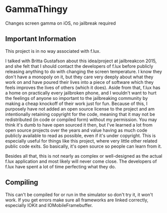 # GammaThingy
Changes screen gamma on iOS, no jailbreak required

## Important Information
This project is in no way associated with f.lux.

I talked with Britta Gustafson about this idea/project at jailbreakcon 2015, and she felt that I should contact the developers of f.lux before publicly releasing anything to do with changing the screen temperature. I know they don't have a monopoly on it, but they care very deeply about what they work on and have poured their lives into a piece of software which they feels improves the lives of others (which it does). Aside from that, f.lux has a home on practically every jailbroken phone, and I wouldn't want to hurt the feelings of anyone so important to the jailbreaking community by making a cheap knockoff of their work just for fun. Because of this, I purposely have not added an open source license to the project and am intentionally retaining copyright for the code, meaning that it may not be redistributed (in code or compiled form) without my permission. You may think it's dumb to have open sourced it then, but I've learned a lot from open source projects over the years and value having as much code publicly available to read as possible, even if it's under copyright. This is especially useful for things like this project, where very little other related public code exits. So basically, it's open source so people can learn from it.

Besides all that, this is not nearly as complex or well-designed as the actual f.lux application and most likely will never come close. The developers of f.lux have spent a lot of time perfecting what they do.

## Compiling
This can't be compiled for or run in the simulator so don't try it, it won't work. If you get errors make sure all frameworks are linked correctly, especially IOKit and IOMobileFramebuffer.
